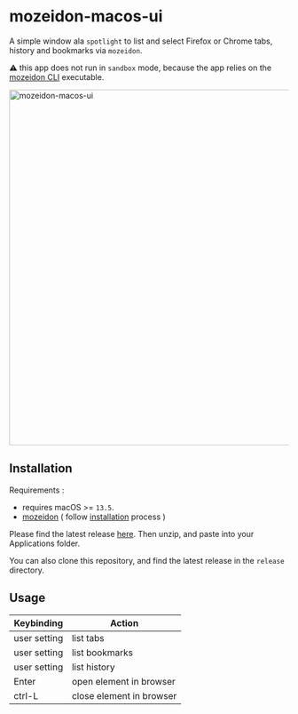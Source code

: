 # mozeidon-macos-ui

A simple window ala `spotlight` to list and select Firefox or Chrome tabs, history and bookmarks via `mozeidon`.

⚠️ this app does not run in `sandbox` mode, because the app relies on the [mozeidon CLI](https://github.com/egovelox/mozeidon/tree/main?tab=readme-ov-file#mozeidon-cli) executable.

<img width="640" alt="mozeidon-macos-ui" src="https://github.com/user-attachments/assets/5d3b84dd-9ef3-46be-83cc-49bf30adeef7" />

## Installation 

Requirements : 
- requires macOS >= `13.5`.
- [mozeidon](https://github.com/egovelox/mozeidon) ( follow [installation](https://github.com/egovelox/mozeidon/tree/main?tab=readme-ov-file#installation) process )

Please find the latest release [here](https://github.com/egovelox/mozeidon-macos-ui/releases).
Then unzip, and paste into your Applications folder.

You can also clone this repository, and find the latest release in the `release` directory.

## Usage

| Keybinding    | Action |
| -------- | ------- |
| user setting  | list tabs    |
| user setting | list bookmarks     |
| user setting | list history     |
| Enter | open element in browser    |
| ctrl-L | close element in browser    |

